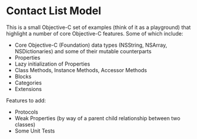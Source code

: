 # Contact List Model
This is a small Objective-C set of examples (think of it as a playground) that highlight a number of core Objective-C features. Some of which include:

- Core Objective-C (Foundation) data types (NSString, NSArray, NSDictionaries) and some of their mutable counterparts
- Properties
- Lazy initialization of Properties
- Class Methods, Instance Methods, Accessor Methods
- Blocks
- Categories
- Extensions

Features to add:

- Protocols
- Weak Properties (by way of a parent child relationship between two classes)
- Some Unit Tests
